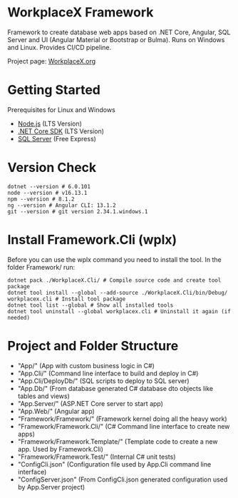 # WorkplaceX Framework
Framework to create database web apps based on .NET Core, Angular, SQL Server and UI (Angular Material or Bootstrap or Bulma).  Runs on Windows and Linux. Provides CI/CD pipeline.

Project page: [WorkplaceX.org](https://www.workplacex.org)

# Getting Started
Prerequisites for Linux and Windows
* [Node.js](https://nodejs.org/en/) (LTS Version)
* [.NET Core SDK](https://dotnet.microsoft.com/download) (LTS Version)
* [SQL Server](https://www.microsoft.com/en-us/sql-server/sql-server-downloads) (Free Express)

# Version Check
```
dotnet --version # 6.0.101
node --version # v16.13.1
npm --version # 8.1.2
ng --version # Angular CLI: 13.1.2
git --version # git version 2.34.1.windows.1
```

# Install Framework.Cli (wplx)
Before you can use the wplx command you need to install the tool. In the folder Framework/ run:
```
dotnet pack ./WorkplaceX.Cli/ # Compile source code and create tool package
dotnet tool install --global --add-source ./WorkplaceX.Cli/bin/Debug/ workplacex.cli # Install tool package
dotnet tool list --global # Show all installed tools
dotnet tool uninstall --global workplacex.cli # Uninstall it again (if needed)
```

# Project and Folder Structure
* "App/" (App with custom business logic in C#)
* "App.Cli/" (Command line interface to build and deploy in C#)
* "App.Cli/DeployDb/" (SQL scripts to deploy to SQL server)
* "App.Db/" (From database generated C# database dto objects like tables and views)
* "App.Server/" (ASP.NET Core server to start app)
* "App.Web/" (Angular app)
* "Framework/Framework/" (Framework kernel doing all the heavy work)
* "Framework/Framework.Cli/" (C# Command line interface to create new apps)
* "Framework/Framework.Template/" (Template code to create a new app. Used by Framework.Cli)
* "Framework/Framework.Test/" (Internal C# unit tests)
* "ConfigCli.json" (Configuration file used by App.Cli command line interface)
* "ConfigServer.json" (From ConfigCli.json generated configuration used by App.Server project) 